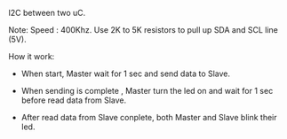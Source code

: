 I2C between two uC.

Note:
Speed : 400Khz.
Use 2K to 5K resistors to pull up SDA and SCL line (5V).

How it work:

- When start, Master wait for 1 sec and send data to Slave.

- When sending is complete , Master turn the led on and wait for 1 sec before read data from Slave.

- After read data from Slave conplete, both Master and Slave blink their led.
